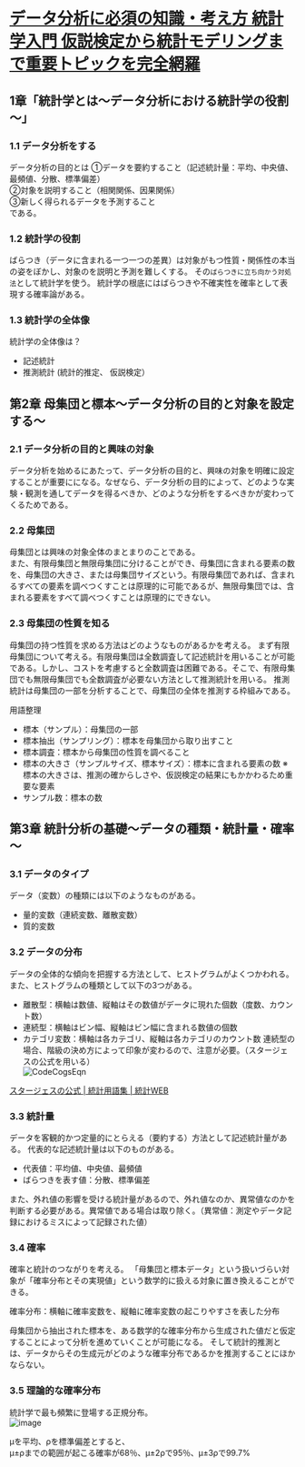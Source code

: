 # [データ分析に必須の知識・考え方 統計学入門 仮説検定から統計モデリングまで重要トピックを完全網羅](https://www.socym.co.jp/book/1319)

## 1章「統計学とは～データ分析における統計学の役割～」
### 1.1 データ分析をする

データ分析の目的とは
①データを要約すること（記述統計量：平均、中央値、最頻値、分散、標準偏差）  
②対象を説明すること（相関関係、因果関係）  
③新しく得られるデータを予測すること  
である。

### 1.2    統計学の役割    
ばらつき（データに含まれる一つ一つの差異）は対象がもつ性質・関係性の本当の姿をぼかし、対象のを説明と予測を難しくする。
その`ばらつきに立ち向かう対処法`として統計学を使う。
統計学の根底にはばらつきや不確実性を確率として表現する確率論がある。

### 1.3    統計学の全体像
統計学の全体像は？  
    
* 記述統計  
* 推測統計 (統計的推定、 仮説検定）  

## 第2章 母集団と標本～データ分析の目的と対象を設定する～


### 2.1 データ分析の目的と興味の対象
    
データ分析を始めるにあたって、データ分析の目的と、興味の対象を明確に設定することが重要にになる。なぜなら、データ分析の目的によって、どのような実験・観測を通してデータを得るべきか、どのような分析をするべきかが変わってくるためである。


### 2.2 母集団
母集団とは興味の対象全体のまとまりのことである。    
また、有限母集団と無限母集団に分けることができ、母集団に含まれる要素の数を、母集団の大きさ、または母集団サイズという。有限母集団であれば、含まれるすべての要素を調べつくすことは原理的に可能であるが、無限母集団では、含まれる要素をすべて調べつくすことは原理的にできない。


### 2.3 母集団の性質を知る
母集団の持つ性質を求める方法はどのようなものがあるかを考える。
まず有限母集団について考える。有限母集団は全数調査して記述統計を用いることが可能である。しかし、コストを考慮すると全数調査は困難である。そこで、有限母集団でも無限母集団でも全数調査が必要ない方法として推測統計を用いる。
推測統計は母集団の一部を分析することで、母集団の全体を推測する枠組みである。

用語整理
* 標本（サンプル）：母集団の一部
* 標本抽出（サンプリング）：標本を母集団から取り出すこと
* 標本調査：標本から母集団の性質を調べること
* 標本の大きさ（サンプルサイズ、標本サイズ）：標本に含まれる要素の数
    ※標本の大きさは、推測の確からしさや、仮説検定の結果にもかかわるため重要な要素
* サンプル数：標本の数

## 第3章  統計分析の基礎～データの種類・統計量・確率～
### 3.1 データのタイプ
データ（変数）の種類には以下のようなものがある。
* 量的変数（連続変数、離散変数）
* 質的変数

### 3.2 データの分布
データの全体的な傾向を把握する方法として、ヒストグラムがよくつかわれる。
また、ヒストグラムの種類として以下の3つがある。
 * 離散型：横軸は数値、縦軸はその数値がデータに現れた個数（度数、カウント数）
* 連続型：横軸はビン幅、縦軸はビン幅に含まれる数値の個数
* カテゴリ変数：横軸は各カテゴリ、縦軸は各カテゴリのカウント数
連続型の場合、階級の決め方によって印象が変わるので、注意が必要。（スタージェスの公式を用いる）  
![CodeCogsEqn](https://user-images.githubusercontent.com/107327935/193429318-27a1e645-d0b2-486a-8ee4-f1241389f92b.svg)
 
[スタージェスの公式 | 統計用語集 | 統計WEB](https://bellcurve.jp/statistics/glossary/7445.html)

### 3.3 統計量
データを客観的かつ定量的にとらえる（要約する）方法として記述統計量がある。
代表的な記述統計量は以下のものがある。
* 代表値：平均値、中央値、最頻値
* ばらつきを表す値：分散、標準偏差

また、外れ値の影響を受ける統計量があるので、外れ値なのか、異常値なのかを判断する必要がある。異常値である場合は取り除く。（異常値：測定やデータ記録におけるミスによって記録された値）


### 3.4 確率
確率と統計のつながりを考える。
「母集団と標本データ」という扱いづらい対象が「確率分布とその実現値」という数学的に扱える対象に置き換えることができる。  

確率分布：横軸に確率変数を、縦軸に確率変数の起こりやすさを表した分布  

母集団から抽出された標本を、ある数学的な確率分布から生成された値だと仮定することによって分析を進めていくことが可能になる。
そして統計的推測とは、データからその生成元がどのような確率分布であるかを推測することにほかならない。


### 3.5 理論的な確率分布
 統計学で最も頻繁に登場する正規分布。  
![image](https://user-images.githubusercontent.com/107327935/193429325-cc66bf83-0713-4425-b7eb-0ed8965c447a.png)

μを平均、ρを標準偏差とすると、    
μ±ρまでの範囲が起こる確率が68％、μ±2ρで95％、μ±3ρで99.7%
